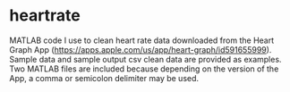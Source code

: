 # heartrate
MATLAB code I use to clean heart rate data downloaded from the Heart Graph App (https://apps.apple.com/us/app/heart-graph/id591655999). Sample data and sample output csv clean data are provided as examples.  Two MATLAB files are included because depending on the version of the App, a comma or semicolon delimiter may be used.
